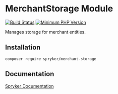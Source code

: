 # MerchantStorage Module
[![Build Status](https://travis-ci.org/spryker/merchant-storage.svg)](https://travis-ci.org/spryker/merchant-storage)
[![Minimum PHP Version](https://img.shields.io/badge/php-%3E%3D%207.2-8892BF.svg)](https://php.net/)

Manages storage for merchant entities.

## Installation

```
composer require spryker/merchant-storage
```

## Documentation

[Spryker Documentation](https://academy.spryker.com/developing_with_spryker/module_guide/modules.html)
